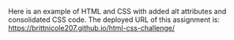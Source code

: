 Here is an example of HTML and CSS with added alt attributes and consolidated CSS code.
The deployed URL of this assignment is: https://brittnicole207.github.io/html-css-challenge/

